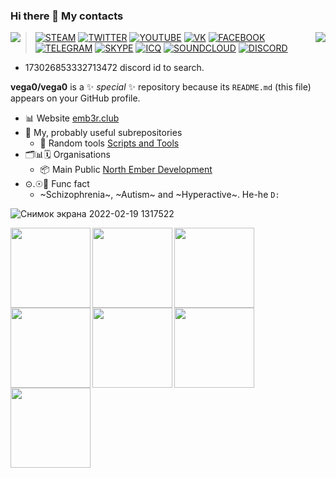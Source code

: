 ### Hi there 👋 My contacts

<img align="right" src="https://github-readme-stats.vercel.app/api/top-langs/?username=vega0&theme=radical"/>
<img align="left" src="https://github-readme-stats.vercel.app/api?username=vega0&show_icons=true&theme=radical"/>

> [![STEAM](https://icons.iconarchive.com/icons/froyoshark/enkel/32/Steam-icon.png)](https://steamcommunity.com/id/aselockd)
[![TWITTER](https://icons.iconarchive.com/icons/dakirby309/windows-8-metro/32/Web-Twitter-alt-2-Metro-icon.png)](https://twitter.com/aselockd)
[![YOUTUBE](https://icons.iconarchive.com/icons/dakirby309/windows-8-metro/32/Web-Youtube-alt-2-Metro-icon.png)](https://youtube.com/channel/UCby1U7eVfQOccOYRU6kr1BQ)
[![VK](https://user-images.githubusercontent.com/6493857/154789626-efe730d4-4484-4d54-a6d3-a97d0858b97b.png)](https://vk.com/aselockd)
[![FACEBOOK](https://download.seaicons.com/icons/danleech/simple/32/facebook-icon.png)](https://facebook.com/aselockd)
[![TELEGRAM](https://user-images.githubusercontent.com/6493857/154789665-443a199d-badb-43b2-91b9-95578b55c9b4.png)](https://t.me/aselockd)
[![SKYPE](https://icons.iconarchive.com/icons/danleech/simple/32/skype-icon.png)](https://join.skype.com/invite/CncYs5bSiwGX)
[![ICQ](https://icons.iconarchive.com/icons/martz90/hex/32/icq-icon.png)](https://icq.im/aselockd)
[![SOUNDCLOUD](https://icons.iconarchive.com/icons/designbolts/folded-social-media/32/SoundCloud-icon.png)](https://soundcloud.com/aselock-1)
[![DISCORD](https://user-images.githubusercontent.com/6493857/154789782-2102198b-41d7-4fce-a894-740f534ae580.png)](https://discord.id)
- 173026853332713472 discord id to search.


**vega0/vega0** is a ✨ _special_ ✨ repository because its `README.md` (this file) appears on your GitHub profile.

- 📊 Website [emb3r.club](http://emb3r.club/)
- 👀 My, probably useful subrepositories
  - 🎲 Random tools [Scripts and Tools](https://github.com/North-Ember-Development/custom-random-scripts-and-tools) 
- 🗂️📊🗓️ Organisations
  - 📦 Main Public [North Ember Development](https://github.com/North-Ember-Development)
- ⊙.☉🤪 Func fact
  - ~Schizophrenia~, ~Autism~ and ~Hyperactive~. He-he `D:` 


![Снимок экрана 2022-02-19 1317522](https://user-images.githubusercontent.com/6493857/154791240-2250b479-5f36-41ff-a2e7-f16e17dfb948.png)


<img align='left' src="https://sun9-79.userapi.com/impg/HP8c88Ncrj71LSlRfT2w0qPCLC7JHy6zQO4Fgw/VECaO7wdyZg.jpg?size=1080x1080&quality=96&sign=e76d6ae2aa21049e4b749417f2c27fb5&type=album" width="128" height="128">
<img align='left' style="margin-left: 0;" src="https://sun9-71.userapi.com/impg/rKwjgWwPUKPW1b6C1zNdYGv2dCMJohVdUbFzug/zseRqoJ-SiU.jpg?size=1079x1079&quality=96&sign=be6274b0fe0b1b4401ecafd77d5c0ca3&type=album" width="128" height="128">
<img align='left' src="https://sun9-2.userapi.com/impg/u6ten-mrhxqkft3w8El6ChLWoJiQUCZvd598qQ/N2EDFqifZdk.jpg?size=1080x1080&quality=96&sign=89217bb5a50a7e3dbf3a71298472ad57&type=album" width="128" height="128">
<img align='left' src="https://sun9-67.userapi.com/impg/1t-1s00Xjb_ZmJbe8C2RP9KZBen5pWoA7_waFw/E6TbvfmY3Yc.jpg?size=1080x1080&quality=96&sign=5b9eb5aed007a6634a8f78d32747517b&type=album" width="128" height="128">
<img align='left' src="https://sun9-88.userapi.com/impg/MMAAeuteap-i0KeY1X59yT9os6m78rfkCfrIhg/oh4g3DtD_X4.jpg?size=900x875&quality=96&sign=647ecc2183edca130f04394f7776846d&type=album" width="128" height="128">
<img align='left' src="https://sun9-12.userapi.com/impg/AtFbtg9ylzCbJAO2YPhmvUB2nzz6H3MlIbo3GQ/TR2Kbn-_VRg.jpg?size=748x752&quality=96&sign=3b864cbb00e4dc4faf5986c66b99b67c&type=album" width="128" height="128">
<img align='left' src="https://sun9-64.userapi.com/impg/MzIGugfdFuWa4XL7npXTtqSXZFhAU2Gsg4zsqA/-l9C5y0MIGs.jpg?size=1159x1600&quality=96&sign=ad81a5a79c8be6febc1b6ef2185cc4c5&type=album" width="128" height="128">

